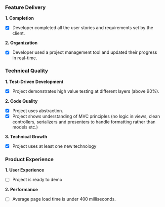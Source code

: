 ### Feature Delivery

**1. Completion**

- [x] Developer completed all the user stories and requirements set by the client.

**2. Organization**

- [x] Developer used a project management tool and updated their progress in real-time.

### Technical Quality

**1. Test-Driven Development**

- [x] Project demonstrates high value testing at different layers (above 90%).

**2. Code Quality**

- [x] Project uses abstraction.
- [x] Project shows understanding of MVC principles (no logic in views, clean controllers, serializers and presenters to handle formatting rather than models etc.)

**3. Technical Growth**

- [x] Project uses at least one new technology

### Product Experience

**1. User Experience**

- [ ] Project is ready to demo

**2. Performance**

- [ ] Average page load time is under 400 milliseconds.
